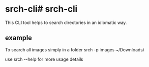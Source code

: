 # srch-cli# srch-cli

This CLI tool helps to search directories in an idiomatic way.

## example

To search all images simply in a folder
srch -p images ~/Downloads/

use srch --help for more usage details
